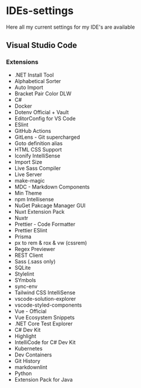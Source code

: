 # IDEs-settings

Here all my current settings for my IDE's are available

## Visual Studio Code

### Extensions

* .NET Install Tool
* Alphabetical Sorter
* Auto Import
* Bracket Pair Color DLW
* C#
* Docker
* Dotenv Official + Vault
* EditorConfig for VS Code
* ESlint
* GitHub Actions
* GitLens - Git supercharged
* Goto definition alias
* HTML CSS Support
* Iconify IntelliSense
* Import Size
* Live Sass Compiler
* Live Server
* make-magic
* MDC - Markdown Components
* Min Theme
* npm Intellisense
* NuGet Pakcage Manager GUI
* Nuxt Extension Pack
* Nuxtr
* Prettier - Code Formatter
* Prettier ESlint
* Prisma
* px to rem & rox & vw (cssrem)
* Regex Previewer
* REST Client
* Sass (.sass only)
* SQLite
* Stylelint
* SYmbols
* sync-env
* Tailwind CSS IntelliSense
* vscode-solution-explorer
* vscode-styled-components
* Vue - Official
* Vue Ecosystem Snippets
* .NET Core Test Explorer
* C# Dev Kit
* Highlight
* IntelliCode for C# Dev Kit
* Kubernetes
* Dev Containers
* Git History
* markdownlint
* Python
* Extension Pack for Java










